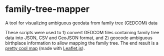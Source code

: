 # family-tree-mapper
A tool for visualizing ambiguous geodata from family tree (GEDCOM) data

These scripts were used to 1) convert GEDCOM files containing family tree data into JSON, CSV and GeoJSON format, and 2) geocode ambiguous birthplace information to allow mapping the family tree. The end result is a [pretty cool map](https://timpel.github.io/projects/2_family_tree_mapper/) (made with [Leaflet.js](https://leafletjs.com/)).
